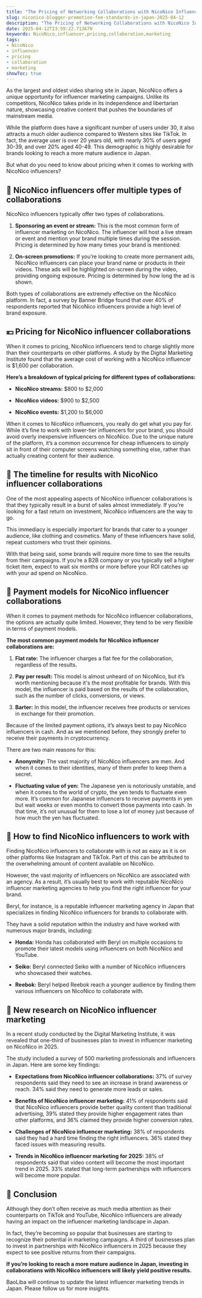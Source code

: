 ```yaml
---
title: "The Pricing of Networking Collaborations with NicoNico Influencers in 2025"
slug: niconico-blogger-promotion-fee-standards-in-japan-2025-04-12
description: "The Pricing of Networking Collaborations with NicoNico Influencers in 2025"
date: 2025-04-12T23:59:22.713670
keywords: NicoNico,influencer,pricing,collaboration,marketing
tags:
- NicoNico
- influencer
- pricing
- collaboration
- marketing
showToc: true
---
```


As the largest and oldest video sharing site in Japan, NicoNico offers a unique opportunity for influencer marketing campaigns. Unlike its competitors, NicoNico takes pride in its independence and libertarian nature, showcasing creative content that pushes the boundaries of mainstream media.

While the platform does have a significant number of users under 30, it also attracts a much older audience compared to Western sites like TikTok. In fact, the average user is over 20 years old, with nearly 30% of users aged 30-39, and over 20% aged 40-49. This demographic is highly desirable for brands looking to reach a more mature audience in Japan.

But what do you need to know about pricing when it comes to working with NicoNico influencers?

## 🎳 NicoNico influencers offer multiple types of collaborations

NicoNico influencers typically offer two types of collaborations.

1. **Sponsoring an event or stream:** This is the most common form of influencer marketing on NicoNico. The influencer will host a live stream or event and mention your brand multiple times during the session. Pricing is determined by how many times your brand is mentioned.

2. **On-screen promotions:** If you’re looking to create more permanent ads, NicoNico influencers can place your brand name or products in their videos. These ads will be highlighted on-screen during the video, providing ongoing exposure. Pricing is determined by how long the ad is shown.

Both types of collaborations are extremely effective on the NicoNico platform. In fact, a survey by Banner Bridge found that over 40% of respondents reported that NicoNico influencers provide a high level of brand exposure.

## 💴 Pricing for NicoNico influencer collaborations

When it comes to pricing, NicoNico influencers tend to charge slightly more than their counterparts on other platforms. A study by the Digital Marketing Institute found that the average cost of working with a NicoNico influencer is $1,600 per collaboration.

**Here’s a breakdown of typical pricing for different types of collaborations:**

- **NicoNico streams:** $800 to $2,000

- **NicoNico videos:** $900 to $2,500

- **NicoNico events:** $1,200 to $6,000

When it comes to NicoNico influencers, you really do get what you pay for. While it’s fine to work with lower-tier influencers for your brand, you should avoid overly inexpensive influencers on NicoNico. Due to the unique nature of the platform, it’s a common occurrence for cheap influencers to simply sit in front of their computer screens watching something else, rather than actually creating content for their audience. 

## 📅 The timeline for results with NicoNico influencer collaborations

One of the most appealing aspects of NicoNico influencer collaborations is that they typically result in a burst of sales almost immediately. If you’re looking for a fast return on investment, NicoNico influencers are the way to go.

This immediacy is especially important for brands that cater to a younger audience, like clothing and cosmetics. Many of these influencers have solid, repeat customers who trust their opinions.

With that being said, some brands will require more time to see the results from their campaigns. If you’re a B2B company or you typically sell a higher ticket item, expect to wait six months or more before your ROI catches up with your ad spend on NicoNico.

## 🔌 Payment models for NicoNico influencer collaborations

When it comes to payment methods for NicoNico influencer collaborations, the options are actually quite limited. However, they tend to be very flexible in terms of payment models. 

**The most common payment models for NicoNico influencer collaborations are:**

1. **Flat rate:** The influencer charges a flat fee for the collaboration, regardless of the results.

2. **Pay per result:** This model is almost unheard of on NicoNico, but it’s worth mentioning because it's the most profitable for brands. With this model, the influencer is paid based on the results of the collaboration, such as the number of clicks, conversions, or views.

3. **Barter:** In this model, the influencer receives free products or services in exchange for their promotion.

Because of the limited payment options, it’s always best to pay NicoNico influencers in cash. And as we mentioned before, they strongly prefer to receive their payments in cryptocurrency. 

There are two main reasons for this: 

- **Anonymity:** The vast majority of NicoNico influencers are men. And when it comes to their identities, many of them prefer to keep them a secret. 

- **Fluctuating value of yen:** The Japanese yen is notoriously unstable, and when it comes to the world of crypto, the yen tends to fluctuate even more. It’s common for Japanese influencers to receive payments in yen but wait weeks or even months to convert those payments into cash. In that time, it’s not unusual for them to lose a lot of money just because of how much the yen has fluctuated. 

## 🔑 How to find NicoNico influencers to work with

Finding NicoNico influencers to collaborate with is not as easy as it is on other platforms like Instagram and TikTok. Part of this can be attributed to the overwhelming amount of content available on NicoNico.

However, the vast majority of influencers on NicoNico are associated with an agency. As a result, it’s usually best to work with reputable NicoNico influencer marketing agencies to help you find the right influencer for your brand.

Beryl, for instance, is a reputable influencer marketing agency in Japan that specializes in finding NicoNico influencers for brands to collaborate with. 

They have a solid reputation within the industry and have worked with numerous major brands, including:

- **Honda:** Honda has collaborated with Beryl on multiple occasions to promote their latest models using influencers on both NicoNico and YouTube.

- **Seiko:** Beryl connected Seiko with a number of NicoNico influencers who showcased their watches.

- **Reebok:** Beryl helped Reebok reach a younger audience by finding them various influencers on NicoNico to collaborate with.

## 🔬 New research on NicoNico influencer marketing

In a recent study conducted by the Digital Marketing Institute, it was revealed that one-third of businesses plan to invest in influencer marketing on NicoNico in 2025. 

The study included a survey of 500 marketing professionals and influencers in Japan. Here are some key findings: 

- **Expectations from NicoNico influencer collaborations:** 37% of survey respondents said they need to see an increase in brand awareness or reach. 34% said they need to generate more leads or sales. 

- **Benefits of NicoNico influencer marketing:** 41% of respondents said that NicoNico influencers provide better quality content than traditional advertising, 39% stated they provide higher engagement rates than other platforms, and 36% claimed they provide higher conversion rates.

- **Challenges of NicoNico influencer marketing:** 38% of respondents said they had a hard time finding the right influencers. 36% stated they faced issues with measuring results.

- **Trends in NicoNico influencer marketing for 2025:** 38% of respondents said that video content will become the most important trend in 2025. 33% stated that long-term partnerships with influencers will become more popular.

## 🔎 Conclusion

Although they don’t often receive as much media attention as their counterparts on TikTok and YouTube, NicoNico influencers are already having an impact on the influencer marketing landscape in Japan. 

In fact, they’re becoming so popular that businesses are starting to recognize their potential in marketing campaigns. A third of businesses plan to invest in partnerships with NicoNico influencers in 2025 because they expect to see positive returns from their campaigns. 

**If you’re looking to reach a more mature audience in Japan, investing in collaborations with NicoNico influencers will likely yield positive results.**

BaoLiba will continue to update the latest influencer marketing trends in Japan. Please follow us for more insights.